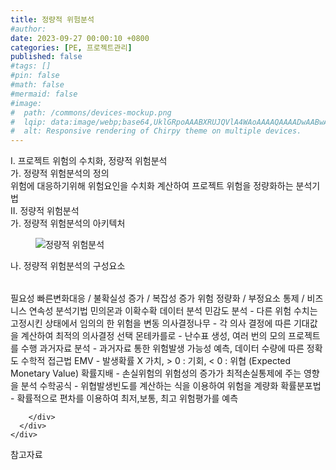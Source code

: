 ```yaml
---
title: 정량적 위험분석
#author: 
date: 2023-09-27 00:00:10 +0800
categories: [PE, 프로젝트관리]
published: false
#tags: []
#pin: false
#math: false
#mermaid: false
#image:
#  path: /commons/devices-mockup.png
#  lqip: data:image/webp;base64,UklGRpoAAABXRUJQVlA4WAoAAAAQAAAADwAABwAAQUxQSDIAAAARL0AmbZurmr57yyIiqE8oiG0bejIYEQTgqiDA9vqnsUSI6H+oAERp2HZ65qP/VIAWAFZQOCBCAAAA8AEAnQEqEAAIAAVAfCWkAALp8sF8rgRgAP7o9FDvMCkMde9PK7euH5M1m6VWoDXf2FkP3BqV0ZYbO6NA/VFIAAAA
#  alt: Responsive rendering of Chirpy theme on multiple devices.
---
```


<div class="post-wrap">
  <div class="para">
    <div class="para-title">
      I. 프로젝트 위험의 수치화, 정량적 위험분석
    </div>
    <div class="para-cntnt">
      <div class="para">
        <div class="para-title">
          가. 정량적 위험분석의 정의
        </div>
        <div class="para-cntnt">
            위험에 대응하기위해 위험요인을 수치화 계산하여 프로젝트 위험을 정량화하는 분석기법
        </div>
      </div>
    </div>
  </div>
  
  <div class="para">
    <div class="para-title">
      II. 정량적 위험분석
    </div>
    <div class="para-cntnt">
      <div class="para">
        <div class="para-title">
          가. 정량적 위험분석의 아키텍처
        </div>
        <div class="para-cntnt">
          <figure class="post-figure">
            <img src="/assets/img/posts/정량적-위험분석.png" alt="정량적 위험분석">
<!--            <figcaption>Source: Unveiling the Metaverse: Exploring Emerging Trends, Multifaceted Perspectives, and Future Challenges</figcaption>-->
          </figure>
        </div>
      </div>
      <div class="para">
        <div class="para-title">
          나. 정량적 위험분석의 구성요소
        </div>
        <div class="para-cntnt">
          <table class="post-table">
          </table>
          필요성
  빠른변화대응 / 불확실성 증가 / 복잡성 증가
  위험 정량화 / 부정요소 통제 / 비즈니스 연속성
분석기법 민의몬과 이확수확
  데이터 분석
    민감도 분석 - 다른 위험 수치는 고정시킨 상태에서 임의의 한 위험을 변동
    의사결정나무 - 각 의사 결정에 따른 기대값을 계산하여 최적의 의사결정 선택
    몬테카를로 - 난수표 생성, 여러 번의 모의 프로젝트를 수행
    과거자료 분석 - 과거자료 통한 위험발생 가능성 예측, 데이터 수량에 따른 정확도
  수학적 접근법
    EMV - 발생확률 X 가치, &gt; 0 : 기회, &lt; 0 : 위협 (Expected Monetary Value)
    확률지배 - 손실위험의 위험성의 증가가 최적손실통제에 주는 영향을 분석
    수학공식 - 위협발생빈도를 계산하는 식을 이용하여 위험을 계량화
    확률분포법 - 확률적으로 편차를 이용하여 최저,보통, 최고 위험평가를 예측

        </div>
      </div>
    </div>
  </div>

  <div class="refr-wrap">
    <div class="refr-title">
        참고자료
    </div>
    <ol class="refr-list">
    <!--    <li>(나현식, 최대선) <a target="_blank" href="https://scienceon.kisti.re.kr/commons/util/originalView.do?cn=JAKO202225948430499&oCn=JAKO202225948430499&dbt=JAKO&journal=NJOU00291864">메타버스 보안 위협 요소 및 대응 방안 검토</a></li>-->
    <!--    <li>(M. Uddin, S. Manickam, H. Ullah, M. Obaidat and A. Dandoush) <a target="_blank" href="https://ieeexplore.ieee.org/abstract/document/10138386">Unveiling the Metaverse: Exploring Emerging Trends, Multifaceted Perspectives, and Future Challenges</a></li>-->
    </ol>
  </div>
</div>
